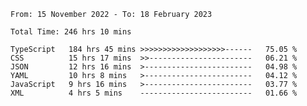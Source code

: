 <!-- <div align="center">
  
  ![](https://raw.githubusercontent.com/iaizawa0623/github-stats/master/generated/overview.svg#gh-dark-mode-only)
  ![](https://raw.githubusercontent.com/iaizawa0623/github-stats/master/generated/overview.svg#gh-light-mode-only)
  ![](https://raw.githubusercontent.com/iaizawa0623/github-stats/master/generated/languages.svg#gh-dark-mode-only)
  ![](https://raw.githubusercontent.com/iaizawa0623/github-stats/master/generated/languages.svg#gh-light-mode-only)

</div> -->


<!--
<a href="https://github.com/anuraghazra/github-readme-stats">
  <img src="https://github-readme-stats.vercel.app/api?username=iaizawa0623&show_icons=true&count_private=true&theme=dracula&line_height=40" />
  <img src="https://github-readme-stats.vercel.app/api/top-langs/?username=iaizawa0623&count_private=true&theme=dracula" />
</a>

***
-->

<!--START_SECTION:waka-->

```text
From: 15 November 2022 - To: 18 February 2023

Total Time: 246 hrs 10 mins

TypeScript   184 hrs 45 mins >>>>>>>>>>>>>>>>>>>------   75.05 %
CSS          15 hrs 17 mins  >>-----------------------   06.21 %
JSON         12 hrs 16 mins  >------------------------   04.98 %
YAML         10 hrs 8 mins   >------------------------   04.12 %
JavaScript   9 hrs 16 mins   >------------------------   03.77 %
XML          4 hrs 5 mins    -------------------------   01.66 %
```

<!--END_SECTION:waka-->

